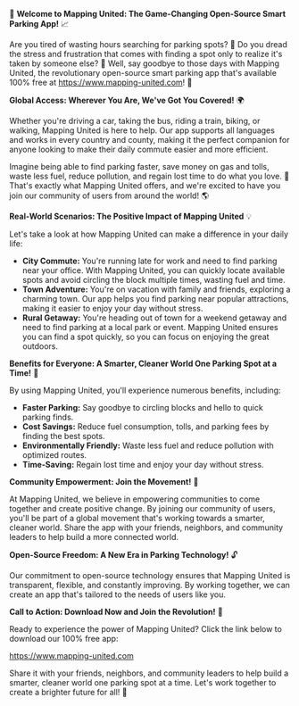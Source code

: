 🚀 **Welcome to Mapping United: The Game-Changing Open-Source Smart Parking App!** 📈

Are you tired of wasting hours searching for parking spots? 🔴 Do you dread the stress and frustration that comes with finding a spot only to realize it's taken by someone else? 🤯 Well, say goodbye to those days with Mapping United, the revolutionary open-source smart parking app that's available 100% free at https://www.mapping-united.com! 🎉

**Global Access: Wherever You Are, We've Got You Covered!** 🌍

Whether you're driving a car, taking the bus, riding a train, biking, or walking, Mapping United is here to help. Our app supports all languages and works in every country and county, making it the perfect companion for anyone looking to make their daily commute easier and more efficient.

Imagine being able to find parking faster, save money on gas and tolls, waste less fuel, reduce pollution, and regain lost time to do what you love. 🌟 That's exactly what Mapping United offers, and we're excited to have you join our community of users from around the world! 🌎

**Real-World Scenarios: The Positive Impact of Mapping United** 💡

Let's take a look at how Mapping United can make a difference in your daily life:

* **City Commute:** You're running late for work and need to find parking near your office. With Mapping United, you can quickly locate available spots and avoid circling the block multiple times, wasting fuel and time.
* **Town Adventure:** You're on vacation with family and friends, exploring a charming town. Our app helps you find parking near popular attractions, making it easier to enjoy your day without stress.
* **Rural Getaway:** You're heading out of town for a weekend getaway and need to find parking at a local park or event. Mapping United ensures you can find a spot quickly, so you can focus on enjoying the great outdoors.

**Benefits for Everyone: A Smarter, Cleaner World One Parking Spot at a Time!** 🌟

By using Mapping United, you'll experience numerous benefits, including:

* **Faster Parking:** Say goodbye to circling blocks and hello to quick parking finds.
* **Cost Savings:** Reduce fuel consumption, tolls, and parking fees by finding the best spots.
* **Environmentally Friendly:** Waste less fuel and reduce pollution with optimized routes.
* **Time-Saving:** Regain lost time and enjoy your day without stress.

**Community Empowerment: Join the Movement!** 🌈

At Mapping United, we believe in empowering communities to come together and create positive change. By joining our community of users, you'll be part of a global movement that's working towards a smarter, cleaner world. Share the app with your friends, neighbors, and community leaders to help build a more connected world.

**Open-Source Freedom: A New Era in Parking Technology!** 🔓

Our commitment to open-source technology ensures that Mapping United is transparent, flexible, and constantly improving. By working together, we can create an app that's tailored to the needs of users like you.

**Call to Action: Download Now and Join the Revolution!** 🚀

Ready to experience the power of Mapping United? Click the link below to download our 100% free app:

https://www.mapping-united.com

Share it with your friends, neighbors, and community leaders to help build a smarter, cleaner world one parking spot at a time. Let's work together to create a brighter future for all! 💫